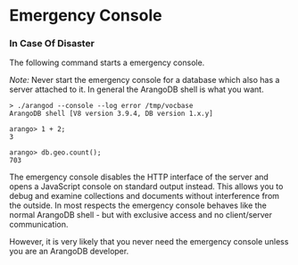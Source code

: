 <a name="emergency_console"></a>
# Emergency Console

<a name="in_case_of_disaster"></a>
### In Case Of Disaster

The following command starts a emergency console.

*Note:* Never start the emergency console for a database which also has a
server attached to it. In general the ArangoDB shell is what you want.

	> ./arangod --console --log error /tmp/vocbase
	ArangoDB shell [V8 version 3.9.4, DB version 1.x.y]
	
	arango> 1 + 2;
	3
	
	arango> db.geo.count();
	703
	
<!--@EXAMPLE{start-emergency-console,emergency console} -->

The emergency console disables the HTTP interface of the server and
opens a JavaScript console on standard output instead. This allows you
to debug and examine collections and documents without interference
from the outside. In most respects the emergency console behaves like
the normal ArangoDB shell - but with exclusive access and no
client/server communication.

However, it is very likely that you never need the emergency console
unless you are an ArangoDB developer.

